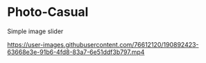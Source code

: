 # Photo-Casual
Simple image slider




https://user-images.githubusercontent.com/76612120/190892423-63668e3e-91b6-4fd8-83a7-6e51ddf3b797.mp4


